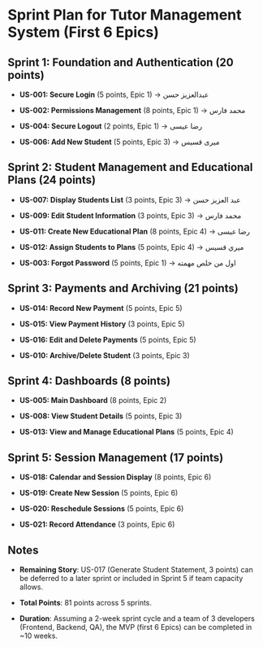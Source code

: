 # Sprint Plan for Tutor Management System (First 6 Epics)

  

## Sprint 1: Foundation and Authentication (20 points)

  

- **US-001: Secure Login** (5 points, Epic 1) -> عبدالعزيز حسن

- **US-002: Permissions Management** (8 points, Epic 1) -> محمد فارس

- **US-004: Secure Logout** (2 points, Epic 1) -> رضا عيسى

- **US-006: Add New Student** (5 points, Epic 3) -> ميرى قسيس

  

## Sprint 2: Student Management and Educational Plans (24 points)


- **US-007: Display Students List** (3 points, Epic 3) -> عبد العزيز حسن

- **US-009: Edit Student Information** (3 points, Epic 3) -> محمد فارس

- **US-011: Create New Educational Plan** (8 points, Epic 4)  -> رضا عيسى

- **US-012: Assign Students to Plans** (5 points, Epic 4) -> ميري قسيس

- **US-003: Forgot Password** (5 points, Epic 1) -> اول من خلص مهمته

  

## Sprint 3: Payments and Archiving (21 points)

  

- **US-014: Record New Payment** (5 points, Epic 5)

- **US-015: View Payment History** (3 points, Epic 5)

- **US-016: Edit and Delete Payments** (5 points, Epic 5)

- **US-010: Archive/Delete Student** (3 points, Epic 3)



## Sprint 4: Dashboards (8 points)

  - **US-005: Main Dashboard** (8 points, Epic 2)

 - **US-008: View Student Details** (5 points, Epic 3)

 - **US-013: View and Manage Educational Plans** (5 points, Epic 4)

## Sprint 5: Session Management (17 points)

  

- **US-018: Calendar and Session Display** (8 points, Epic 6)

- **US-019: Create New Session** (5 points, Epic 6)

- **US-020: Reschedule Sessions** (5 points, Epic 6)

- **US-021: Record Attendance** (3 points, Epic 6)

  

## Notes

  

- **Remaining Story**: US-017 (Generate Student Statement, 3 points) can be deferred to a later sprint or included in Sprint 5 if team capacity allows.

- **Total Points**: 81 points across 5 sprints.

- **Duration**: Assuming a 2-week sprint cycle and a team of 3 developers (Frontend, Backend, QA), the MVP (first 6 Epics) can be completed in \~10 weeks.